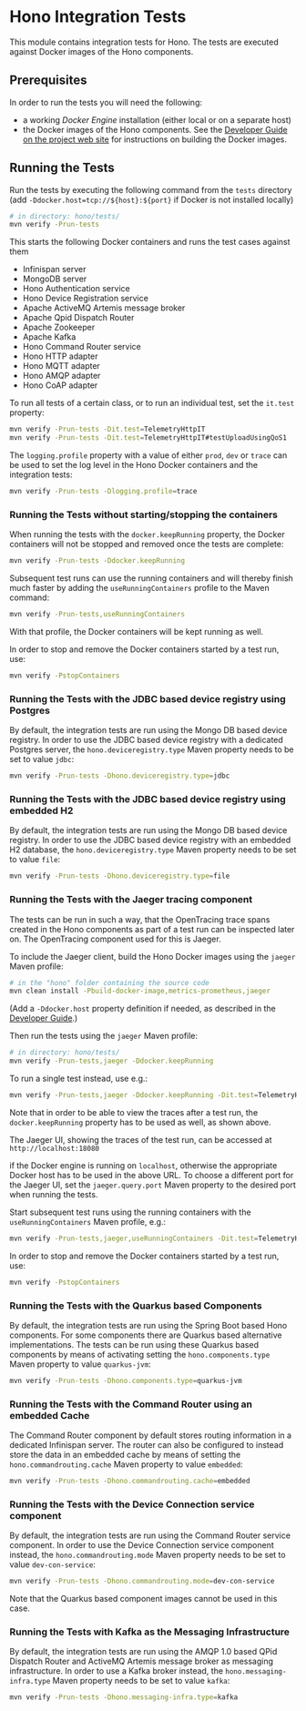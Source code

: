 # Hono Integration Tests

This module contains integration tests for Hono. The tests are executed against Docker images of the Hono components.

## Prerequisites

In order to run the tests you will need the following:

* a working *Docker Engine* installation (either local or on a separate host)
* the Docker images of the Hono components. See the
  [Developer Guide on the project web site](https://www.eclipse.org/hono/docs/dev-guide/building_hono/) for
  instructions on building the Docker images.

## Running the Tests

Run the tests by executing the following command from the `tests` directory (add `-Ddocker.host=tcp://${host}:${port}`
if Docker is not installed locally)

```sh
# in directory: hono/tests/
mvn verify -Prun-tests
```

This starts the following Docker containers and runs the test cases against them

* Infinispan server
* MongoDB server
* Hono Authentication service
* Hono Device Registration service
* Apache ActiveMQ Artemis message broker
* Apache Qpid Dispatch Router
* Apache Zookeeper
* Apache Kafka
* Hono Command Router service
* Hono HTTP adapter
* Hono MQTT adapter
* Hono AMQP adapter
* Hono CoAP adapter

To run all tests of a certain class, or to run an individual test, set the `it.test` property:

```sh
mvn verify -Prun-tests -Dit.test=TelemetryHttpIT
mvn verify -Prun-tests -Dit.test=TelemetryHttpIT#testUploadUsingQoS1
```

The `logging.profile` property with a value of either `prod`, `dev` or `trace` can be used to set the log level in
the Hono Docker containers and the integration tests:

```sh
mvn verify -Prun-tests -Dlogging.profile=trace
```

### Running the Tests without starting/stopping the containers

When running the tests with the `docker.keepRunning` property, the Docker containers will not be stopped and removed
once the tests are complete:

```sh
mvn verify -Prun-tests -Ddocker.keepRunning
```

Subsequent test runs can use the running containers and will thereby finish much faster by adding the
`useRunningContainers` profile to the Maven command:

```sh
mvn verify -Prun-tests,useRunningContainers
```

With that profile, the Docker containers will be kept running as well.

In order to stop and remove the Docker containers started by a test run, use:

```sh
mvn verify -PstopContainers
```

### Running the Tests with the JDBC based device registry using Postgres

By default, the integration tests are run using the Mongo DB based device registry.
In order to use the JDBC based device registry with a dedicated Postgres server,
the `hono.deviceregistry.type` Maven property needs to be set to value `jdbc`:

```sh
mvn verify -Prun-tests -Dhono.deviceregistry.type=jdbc
```

### Running the Tests with the JDBC based device registry using embedded H2

By default, the integration tests are run using the Mongo DB based device registry.
In order to use the JDBC based device registry with an embedded H2 database,
the `hono.deviceregistry.type` Maven property needs to be set to value `file`:

```sh
mvn verify -Prun-tests -Dhono.deviceregistry.type=file
```

### Running the Tests with the Jaeger tracing component

The tests can be run in such a way, that the OpenTracing trace spans created in the Hono components
as part of a test run can be inspected later on. The OpenTracing component used for this is Jaeger.

To include the Jaeger client, build the Hono Docker images using the `jaeger` Maven profile:

```sh
# in the "hono" folder containing the source code
mvn clean install -Pbuild-docker-image,metrics-prometheus,jaeger
```

(Add a `-Ddocker.host` property definition if needed, as described in the
[Developer Guide](https://www.eclipse.org/hono/docs/dev-guide/building_hono/).)

Then run the tests using the `jaeger` Maven profile:

```sh
# in directory: hono/tests/
mvn verify -Prun-tests,jaeger -Ddocker.keepRunning
```

To run a single test instead, use e.g.:

```sh
mvn verify -Prun-tests,jaeger -Ddocker.keepRunning -Dit.test=TelemetryHttpIT#testUploadUsingQoS1
```

Note that in order to be able to view the traces after a test run, the `docker.keepRunning` property has
to be used as well, as shown above.  

The Jaeger UI, showing the traces of the test run, can be accessed at `http://localhost:18080`

if the Docker engine is running on `localhost`, otherwise the appropriate Docker host has to be used in the
above URL. To choose a different port for the Jaeger UI, set the `jaeger.query.port` Maven property to the
desired port when running the tests. 

Start subsequent test runs using the running containers with the `useRunningContainers` Maven profile, e.g.:

```sh
mvn verify -Prun-tests,jaeger,useRunningContainers -Dit.test=TelemetryHttpIT#testUploadUsingQoS1
```

In order to stop and remove the Docker containers started by a test run, use:

```sh
mvn verify -PstopContainers
```

### Running the Tests with the Quarkus based Components

By default, the integration tests are run using the Spring Boot based Hono components. For some components there are
Quarkus based alternative implementations. The tests can be run using these Quarkus based components by means of
activating setting the `hono.components.type` Maven property to value `quarkus-jvm`:

```sh
mvn verify -Prun-tests -Dhono.components.type=quarkus-jvm
```

### Running the Tests with the Command Router using an embedded Cache

The Command Router component by default stores routing information in a dedicated Infinispan server.
The router can also be configured to instead store the data in an embedded cache by means of
setting the `hono.commandrouting.cache` Maven property to value `embedded`:

```sh
mvn verify -Prun-tests -Dhono.commandrouting.cache=embedded
```

### Running the Tests with the Device Connection service component

By default, the integration tests are run using the Command Router service component. In order to use the Device
Connection service component instead, the `hono.commandrouting.mode` Maven property needs to be set to
value `dev-con-service`:

```sh
mvn verify -Prun-tests -Dhono.commandrouting.mode=dev-con-service
```
Note that the Quarkus based component images cannot be used in this case.

### Running the Tests with Kafka as the Messaging Infrastructure

By default, the integration tests are run using the AMQP 1.0 based QPid Dispatch Router and ActiveMQ Artemis message
broker as messaging infrastructure. In order to use a Kafka broker instead, the `hono.messaging-infra.type` Maven
property needs to be set to value `kafka`:

```sh
mvn verify -Prun-tests -Dhono.messaging-infra.type=kafka
```
